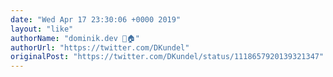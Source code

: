 ```yaml
---
date: "Wed Apr 17 23:30:06 +0000 2019"
layout: "like"
authorName: "dominik.dev 🐼🏠"
authorUrl: "https://twitter.com/DKundel"
originalPost: "https://twitter.com/DKundel/status/1118657920139321347"
---
```

